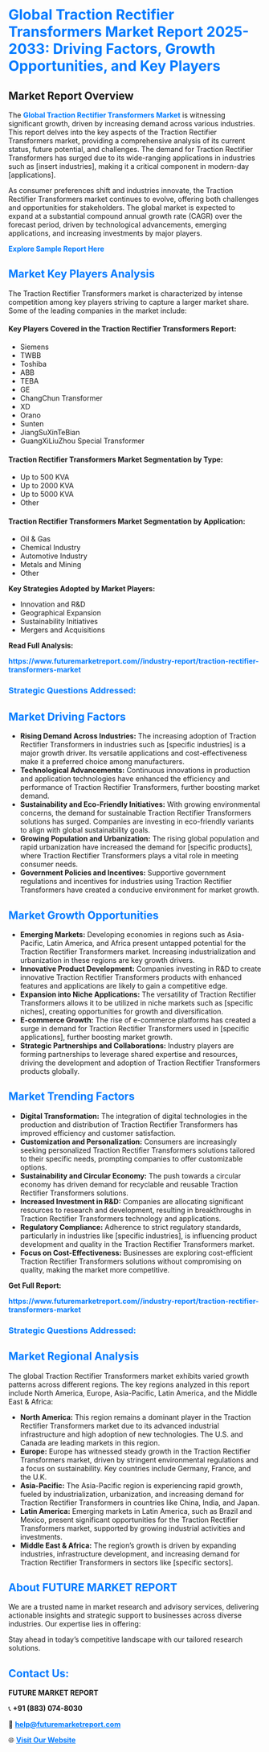 <h1 style="color: #007BFF;">Global Traction Rectifier Transformers Market Report 2025-2033: Driving Factors, Growth Opportunities, and Key Players</h1>

<section id="overview">
<h2>Market Report Overview</h2>
<p>The <a href="https://www.futuremarketreport.com//industry-report/traction-rectifier-transformers-market" style="color: #007BFF; text-decoration: none;"><strong>Global Traction Rectifier Transformers Market</strong></a> is witnessing significant growth, driven by increasing demand across various industries. This report delves into the key aspects of the Traction Rectifier Transformers market, providing a comprehensive analysis of its current status, future potential, and challenges. The demand for Traction Rectifier Transformers has surged due to its wide-ranging applications in industries such as [insert industries], making it a critical component in modern-day [applications].</p>
<p>As consumer preferences shift and industries innovate, the Traction Rectifier Transformers market continues to evolve, offering both challenges and opportunities for stakeholders. The global market is expected to expand at a substantial compound annual growth rate (CAGR) over the forecast period, driven by technological advancements, emerging applications, and increasing investments by major players.</p>
</section>

<section id="overview">
<p><a href="https://www.futuremarketreport.com//request-sample/reportId=81696" style="color: #007BFF; text-decoration: none;"><strong>Explore Sample Report Here</strong></a></p>
</section>

<section id="key-players">
<h2 style="color: #007BFF;">Market Key Players Analysis</h2>
<p>The Traction Rectifier Transformers market is characterized by intense competition among key players striving to capture a larger market share. Some of the leading companies in the market include:</p>
<h4>Key Players Covered in the Traction Rectifier Transformers Report:</h4>
<ul><li>Siemens</li><li>TWBB</li><li>Toshiba</li><li>ABB</li><li>TEBA</li><li>GE</li><li>ChangChun Transformer</li><li>XD</li><li>Orano</li><li>Sunten</li><li>JiangSuXinTeBian</li><li>GuangXiLiuZhou Special Transformer</li></ul>
<h4>Traction Rectifier Transformers Market Segmentation by Type:</h4>
<ul><li>Up to 500 KVA</li><li>Up to 2000 KVA</li><li>Up to 5000 KVA</li><li>Other</li></ul>

<h4>Traction Rectifier Transformers Market Segmentation by Application:</h4>
<ul><li>Oil &amp; Gas</li><li>Chemical Industry</li><li>Automotive Industry</li><li>Metals and Mining</li><li>Other</li></ul>
<p><strong>Key Strategies Adopted by Market Players:</strong></p>
<ul>
<li>Innovation and R&D</li>
<li>Geographical Expansion</li>
<li>Sustainability Initiatives</li>
<li>Mergers and Acquisitions</li>
</ul>
</section>

<section>
<p><strong>Read Full Analysis: </strong></p><a href="https://www.futuremarketreport.com//industry-report/traction-rectifier-transformers-market" style="color: #007BFF; text-decoration: none;"><strong>https://www.futuremarketreport.com//industry-report/traction-rectifier-transformers-market</strong></a>
<h3 style="color: #007BFF;">Strategic Questions Addressed:</h3>
</section>

<section id="driving-factors">
<h2 style="color: #007BFF;">Market Driving Factors</h2>
<ul>
<li><strong>Rising Demand Across Industries:</strong> The increasing adoption of Traction Rectifier Transformers in industries such as [specific industries] is a major growth driver. Its versatile applications and cost-effectiveness make it a preferred choice among manufacturers.</li>
<li><strong>Technological Advancements:</strong> Continuous innovations in production and application technologies have enhanced the efficiency and performance of Traction Rectifier Transformers, further boosting market demand.</li>
<li><strong>Sustainability and Eco-Friendly Initiatives:</strong> With growing environmental concerns, the demand for sustainable Traction Rectifier Transformers solutions has surged. Companies are investing in eco-friendly variants to align with global sustainability goals.</li>
<li><strong>Growing Population and Urbanization:</strong> The rising global population and rapid urbanization have increased the demand for [specific products], where Traction Rectifier Transformers plays a vital role in meeting consumer needs.</li>
<li><strong>Government Policies and Incentives:</strong> Supportive government regulations and incentives for industries using Traction Rectifier Transformers have created a conducive environment for market growth.</li>
</ul>
</section>

<section id="growth-opportunities">
<h2 style="color: #007BFF;">Market Growth Opportunities</h2>
<ul>
<li><strong>Emerging Markets:</strong> Developing economies in regions such as Asia-Pacific, Latin America, and Africa present untapped potential for the Traction Rectifier Transformers market. Increasing industrialization and urbanization in these regions are key growth drivers.</li>
<li><strong>Innovative Product Development:</strong> Companies investing in R&D to create innovative Traction Rectifier Transformers products with enhanced features and applications are likely to gain a competitive edge.</li>
<li><strong>Expansion into Niche Applications:</strong> The versatility of Traction Rectifier Transformers allows it to be utilized in niche markets such as [specific niches], creating opportunities for growth and diversification.</li>
<li><strong>E-commerce Growth:</strong> The rise of e-commerce platforms has created a surge in demand for Traction Rectifier Transformers used in [specific applications], further boosting market growth.</li>
<li><strong>Strategic Partnerships and Collaborations:</strong> Industry players are forming partnerships to leverage shared expertise and resources, driving the development and adoption of Traction Rectifier Transformers products globally.</li>
</ul>
</section>

<section id="trending-factors">
<h2 style="color: #007BFF;">Market Trending Factors</h2>
<ul>
<li><strong>Digital Transformation:</strong> The integration of digital technologies in the production and distribution of Traction Rectifier Transformers has improved efficiency and customer satisfaction.</li>
<li><strong>Customization and Personalization:</strong> Consumers are increasingly seeking personalized Traction Rectifier Transformers solutions tailored to their specific needs, prompting companies to offer customizable options.</li>
<li><strong>Sustainability and Circular Economy:</strong> The push towards a circular economy has driven demand for recyclable and reusable Traction Rectifier Transformers solutions.</li>
<li><strong>Increased Investment in R&D:</strong> Companies are allocating significant resources to research and development, resulting in breakthroughs in Traction Rectifier Transformers technology and applications.</li>
<li><strong>Regulatory Compliance:</strong> Adherence to strict regulatory standards, particularly in industries like [specific industries], is influencing product development and quality in the Traction Rectifier Transformers market.</li>
<li><strong>Focus on Cost-Effectiveness:</strong> Businesses are exploring cost-efficient Traction Rectifier Transformers solutions without compromising on quality, making the market more competitive.</li>
</ul>
</section>

<section>
<p><strong>Get Full Report: </strong></p><a href="https://www.futuremarketreport.com//industry-report/traction-rectifier-transformers-market" style="color: #007BFF; text-decoration: none;"><strong>https://www.futuremarketreport.com//industry-report/traction-rectifier-transformers-market</strong></a>
<h3 style="color: #007BFF;">Strategic Questions Addressed:</h3>
</section>


<section id="regional-analysis">
<h2 style="color: #007BFF;">Market Regional Analysis</h2>
<p>The global Traction Rectifier Transformers market exhibits varied growth patterns across different regions. The key regions analyzed in this report include North America, Europe, Asia-Pacific, Latin America, and the Middle East & Africa:</p>
<ul>
<li><strong>North America:</strong> This region remains a dominant player in the Traction Rectifier Transformers market due to its advanced industrial infrastructure and high adoption of new technologies. The U.S. and Canada are leading markets in this region.</li>
<li><strong>Europe:</strong> Europe has witnessed steady growth in the Traction Rectifier Transformers market, driven by stringent environmental regulations and a focus on sustainability. Key countries include Germany, France, and the U.K.</li>
<li><strong>Asia-Pacific:</strong> The Asia-Pacific region is experiencing rapid growth, fueled by industrialization, urbanization, and increasing demand for Traction Rectifier Transformers in countries like China, India, and Japan.</li>
<li><strong>Latin America:</strong> Emerging markets in Latin America, such as Brazil and Mexico, present significant opportunities for the Traction Rectifier Transformers market, supported by growing industrial activities and investments.</li>
<li><strong>Middle East & Africa:</strong> The region’s growth is driven by expanding industries, infrastructure development, and increasing demand for Traction Rectifier Transformers in sectors like [specific sectors].</li>
</ul>
</section>

<footer>
<h2 style="color: #007BFF;">About FUTURE MARKET REPORT</h2>
<p>We are a trusted name in market research and advisory services, delivering actionable insights and strategic support to businesses across diverse industries. Our expertise lies in offering:</p>

<p>Stay ahead in today’s competitive landscape with our tailored research solutions.</p>

<h2 style="color: #007BFF;">Contact Us:</h2>
<p><strong>FUTURE MARKET REPORT</strong></p>
<p>📞 <strong>+91 (883) 074-8030</strong></p>
<p>📧 <strong><a href="mailto:help@futuremarketreport.com" style="color: #007BFF;">help@futuremarketreport.com</a></strong></p>
<p>🌐 <strong><a href="https://www.futuremarketreport.com/" style="color: #007BFF;">Visit Our Website</a></strong></p>
</footer>